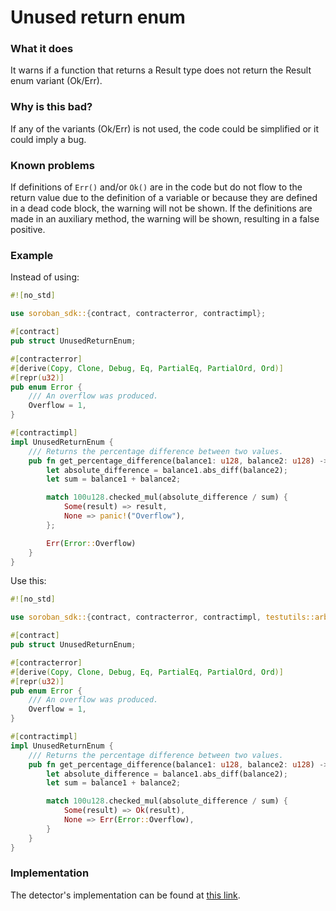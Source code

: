 # Unused return enum

### What it does

It warns if a function that returns a Result type does not return the Result enum variant (Ok/Err).

### Why is this bad?

If any of the variants (Ok/Err) is not used, the code could be simplified or it could imply a bug.

### Known problems

If definitions of `Err()` and/or `Ok()` are in the code but do not flow to the return value due to the definition of a variable or because they are defined in a dead code block, the warning will not be shown. If the definitions are made in an auxiliary method, the warning will be shown, resulting in a false positive.

### Example

Instead of using:

```rust
#![no_std]

use soroban_sdk::{contract, contracterror, contractimpl};

#[contract]
pub struct UnusedReturnEnum;

#[contracterror]
#[derive(Copy, Clone, Debug, Eq, PartialEq, PartialOrd, Ord)]
#[repr(u32)]
pub enum Error {
    /// An overflow was produced.
    Overflow = 1,
}

#[contractimpl]
impl UnusedReturnEnum {
    /// Returns the percentage difference between two values.
    pub fn get_percentage_difference(balance1: u128, balance2: u128) -> Result<u128, Error> {
        let absolute_difference = balance1.abs_diff(balance2);
        let sum = balance1 + balance2;

        match 100u128.checked_mul(absolute_difference / sum) {
            Some(result) => result,
            None => panic!("Overflow"),
        };

        Err(Error::Overflow)
    }
}
```

Use this:

```rust
#![no_std]

use soroban_sdk::{contract, contracterror, contractimpl, testutils::arbitrary::arbitrary::Result};

#[contract]
pub struct UnusedReturnEnum;

#[contracterror]
#[derive(Copy, Clone, Debug, Eq, PartialEq, PartialOrd, Ord)]
#[repr(u32)]
pub enum Error {
    /// An overflow was produced.
    Overflow = 1,
}

#[contractimpl]
impl UnusedReturnEnum {
    /// Returns the percentage difference between two values.
    pub fn get_percentage_difference(balance1: u128, balance2: u128) -> Result<u128, Error> {
        let absolute_difference = balance1.abs_diff(balance2);
        let sum = balance1 + balance2;

        match 100u128.checked_mul(absolute_difference / sum) {
            Some(result) => Ok(result),
            None => Err(Error::Overflow),
        }
    }
}
```

### Implementation

The detector's implementation can be found at [this link](https://github.com/CoinFabrik/scout-soroban/tree/main/detectors/unused-return-enum).